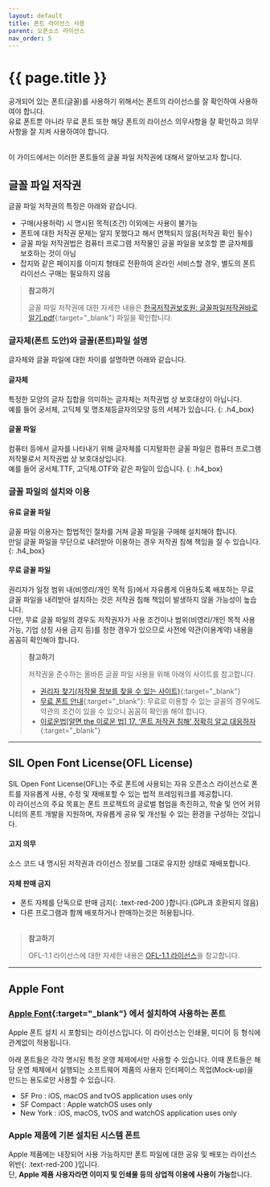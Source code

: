 ```yaml
---
layout: default
title: 폰트 라이선스 사용
parent: 오픈소스 라이선스
nav_order: 5
---
```

# {{ page.title }}
<div class="summary">
공개되어 있는 폰트(글꼴)를 사용하기 위해서는 폰트의 라이선스를 잘 확인하여 사용하여야 합니다.<br>
유료 폰트뿐 아니라 무료 폰트 또한 해당 폰트의 라이선스 의무사항을 잘 확인하고 의무사항을 잘 지켜 사용하여야 합니다.<br><br>

이 가이드에서는 이러한 폰트들의 글꼴 파일 저작권에 대해서 알아보고자 합니다.<br>

</div>

## 글꼴 파일 저작권

글꼴 파일 저작권의 특징은 아래와 같습니다.

- 구매(사용허락) 시 명시된 목적(조건) 이외에는 사용이 불가능
- 폰트에 대한 저작권 문제는 알지 못했다고 해서 면책되지 않음(저작권 확인 필수)
- 글꼴 파일 저작권법은 컴퓨터 프로그램 저작물인 글꼴 파일을 보호할 뿐 글자체를 보호하는 것이 아님
- 잡지와 같은 페이지를 이미지 형태로 전환하여 온라인 서비스할 경우, 별도의 폰트 라이선스 구매는 필요하지 않음

>  **참고하기**
>
> 글꼴 파일 저작권에 대한 자세한 내용은 [한국저작권보호원: 글꼴파일저작권바로알기.pdf](https://www.kcopa.or.kr/lay1/bbs/S1T11C293/A/66/view.do?article_seq=456){:target="_blank"} 파일을 확인합니다.
 


### 글자체(폰트 도안)와 글꼴(폰트)파일 설명

글자체와 글꼴 파일에 대한 차이를 설명하면 아래와 같습니다.

#### 글자체
특정한 모양의 글자 집합을 의미하는 글자체는 저작권법 상 보호대상이 아닙니다.<br>
예를 들어 궁서체, 고딕체 및 명조체등글자의모양 등의 서체가 있습니다.
{: .h4_box}

#### 글꼴 파일
컴퓨터 등에서 글자를 나타내기 위해 글자체를 디지털화한 글꼴 파일은 컴퓨터 프로그램 저작물로서 저작권법 상 보호대상입니다.<br>
예를 들어 궁서체.TTF, 고딕체.OTF와 같은 파일이 있습니다.
{: .h4_box}

  
### 글꼴 파일의 설치와 이용
#### 유료 글꼴 파일
글꼴 파일 이용자는 합법적인 절차를 거쳐 글꼴 파일을 구매해 설치해야 합니다.<br>
만일 글꼴 파일을 무단으로 내려받아 이용하는 경우 저작권 침해 책임을 질 수 있습니다.
{: .h4_box}

#### 무료 글꼴 파일
권리자가 일정 범위 내(비영리/개인 목적 등)에서 자유롭게 이용하도록 배포하는 무료 글꼴 파일을 내려받아 설치하는 것은 저작권 침해 책임이 발생하지 않을 가능성이 높습니다.<br>
다만, 무료 글꼴 파일의 경우도 저작권자가 사용 조건이나 범위(비영리/개인 목적 사용 가능, 기업 상징 사용 금지 등)를 정한 경우가 있으므로 사전에 약관(이용계약) 내용을 꼼꼼히 확인해야 합니다.


>  **참고하기**
>
>  저작권을 준수하는 올바른 글꼴 파일 사용을 위해 아래의 사이트를 참고합니다.
> - [권리자 찾기(저작물 정보를 찾을 수 있는 사이트)](https://www.findcopyright.or.kr){:target="_blank"}
> - [무료 폰트 안내](https://gongu.copyright.or.kr){:target="_blank"}: 무료로 이용할 수 있는 글꼴의 경우에도 약관의 조건이 있을 수 있으니 꼼꼼히 확인을 해야 합니다.
> - [이로운법[알면 the 이로운 법] 17. ‘폰트 저작권 침해’ 정확히 알고 대응하자](http://selaw.co.kr/news/?q=YToxOntzOjEyOiJrZXl3b3JkX3R5cGUiO3M6MzoiYWxsIjt9&bmode=view&idx=3970169&t=board){:target="_blank"}


----

## SIL Open Font License(OFL License)
SIL Open Font License(OFL)는 주로 폰트에 사용되는 자유 오픈소스 라이선스로 폰트를 자유롭게 사용, 수정 및 재배포할 수 있는 법적 프레임워크를 제공합니다. <br>
이 라이선스의 주요 목표는 폰트 프로젝트의 글로벌 협업을 촉진하고, 학술 및 언어 커뮤니티의 폰트 개발을 지원하며, 자유롭게 공유 및 개선될 수 있는 환경을 구성하는 것입니다.<br>

#### 고지 의무
소스 코드 내 명시된 저작권과 라이선스 정보를 그대로 유지한 상태로 재배포합니다.<br>


#### 자체 판매 금지
- <span>폰트 자체를 단독으로 판매 금지</span>{: .text-red-200 }합니다.(GPL과 호환되지 않음)
- 다른 프로그램과 함께 배포하거나 판매하는것은 허용됩니다.<br><br>

>  **참고하기**
>
>  OFL-1.1 라이선스에 대한 자세한 내용은 [OFL-1.1 라이선스]({{base.url}}/docs/license/licenselst/OFL-1.1/)을 참고합니다.


----

## Apple Font
### [Apple Font](https://developer.apple.com/fonts/){:target="_blank"} 에서 설치하여 사용하는 폰트

Apple 폰트 설치 시 포함되는 라이선스입니다. 이 라이선스는 인쇄물, 미디어 등 형식에 관계없이 적용됩니다.

아래 폰트들은 각각 명시된 특정 운영 체제에서만 사용할 수 있습니다. 이때 폰트들은 해당 운영 체제에서 실행되는 소프트웨어 제품의 사용자 인터페이스 목업(Mock-up)을 만드는 용도로만 사용할 수 있습니다. <br>
- SF Pro : iOS, macOS and tvOS application uses only
- SF Compact : Apple watchOS uses only
- New York : iOS, macOS, tvOS and watchOS application uses only


### Apple 제품에 기본 설치된 시스템 폰트
Apple 제품에는 내장되어 사용 가능하지만 <span>폰트 파일에 대한 공유 및 배포는 라이선스 위반</span>{: .text-red-200 }입니다.<br>
단, <strong>Apple 제품 사용자라면 이미지 및 인쇄물 등의 상업적 이용에 사용이 가능</strong>합니다.

